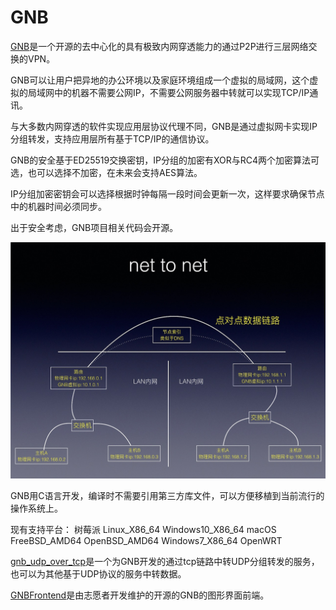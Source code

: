 # GNB
[GNB](https://github.com/gnbdev/gnb "GNB")是一个开源的去中心化的具有极致内网穿透能力的通过P2P进行三层网络交换的VPN。

GNB可以让用户把异地的办公环境以及家庭环境组成一个虚拟的局域网，这个虚拟的局域网中的机器不需要公网IP，不需要公网服务器中转就可以实现TCP/IP通讯。

与大多数内网穿透的软件实现应用层协议代理不同，GNB是通过虚拟网卡实现IP分组转发，支持应用层所有基于TCP/IP的通信协议。

GNB的安全基于ED25519交换密钥，IP分组的加密有XOR与RC4两个加密算法可选，也可以选择不加密，在未来会支持AES算法。

IP分组加密密钥会可以选择根据时钟每隔一段时间会更新一次，这样要求确保节点中的机器时间必须同步。

出于安全考虑，GNB项目相关代码会开源。

![net to net](images/net_to_net.jpeg)

GNB用C语言开发，编译时不需要引用第三方库文件，可以方便移植到当前流行的操作系统上。

现有支持平台：
树莓派
Linux_X86_64
Windows10_X86_64
macOS
FreeBSD_AMD64
OpenBSD_AMD64
Windows7_X86_64
OpenWRT

[gnb_udp_over_tcp](https://github.com/gnbdev/gnb_udp_over_tcp "gnb_udp_over_tcp")是一个为GNB开发的通过tcp链路中转UDP分组转发的服务，也可以为其他基于UDP协议的服务中转数据。

[GNBFrontend](https://github.com/XyloseYuthy/GNBFrontend "GNBFrontend")是由志愿者开发维护的开源的GNB的图形界面前端。

